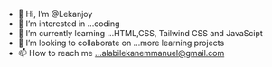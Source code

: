 - 👋 Hi, I’m @Lekanjoy
- 👀 I’m interested in ...coding 
- 🌱 I’m currently learning ...HTML,CSS, Tailwind CSS and JavaScipt 
- 💞️ I’m looking to collaborate on ...more learning projects
- 📫 How to reach me ...alabilekanemmanuel@gmail.com 

<!---
Lekanjoy/Lekanjoy is a ✨ special ✨ repository because its `README.md` (this file) appears on your GitHub profile.
You can click the Preview link to take a look at your changes.
--->
